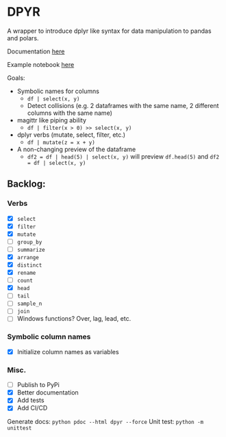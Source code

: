 # DPYR
A wrapper to introduce dplyr like syntax for data manipulation to pandas and polars.

Documentation [here](https://html-preview.github.io/?url=https://github.com/CodyBurker/dpyr/blob/main/html/dpyr.html)

Example notebook [here](https://github.com/CodyBurker/dpyr/blob/main/demo.ipynb)

Goals: 
* Symbolic names for columns
    - `df | select(x, y)`
    - Detect collisions (e.g. 2 dataframes with the same name, 2 different columns with the same name)
* magittr like piping ability
    - `df | filter(x > 0) >> select(x, y)`
* dplyr verbs (mutate, select, filter, etc.)
    - `df | mutate(z = x + y)`
* A non-changing preview of the dataframe
    - `df2 = df | head(5) | select(x, y)` will preview `df.head(5)` and `df2 = df | select(x, y)`

## Backlog:
### Verbs
- [x] `select`
- [x] `filter`
- [x] `mutate`
- [ ] `group_by`
- [ ] `summarize`
- [x] `arrange`
- [x] `distinct`
- [x] `rename`
- [ ] `count`
- [x] `head`
- [ ] `tail`
- [ ] `sample_n`
- [ ] `join`
- [ ] Windows functions? Over, lag, lead, etc.
### Symbolic column names
- [x] Initialize column names as variables

### Misc.
- [ ] Publish to PyPi
- [x] Better documentation
- [x] Add tests
- [x] Add CI/CD

Generate docs:
```python pdoc --html dpyr --force```
Unit test:
```python -m unittest```